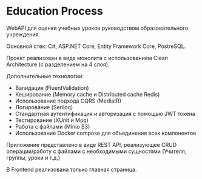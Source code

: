 # Education Process

WebAPI для оценки учебных уроков руководством образовательного учреждения.

Основной стек: C#, ASP.NET Core, Entity Framework Core, PostreSQL.

Проект реализован в виде монолита с использованием Clean Architecture (с разделением на 4 слоя).

Дополнительные технологии:
- Валидация (FluentValidation)
- Кеширование (Memory cache и Distributed cache Redis)
- Использование подхода CQRS (MediatR)
- Логирование (Seriloq)
- Стандартная аутентификация и авторизация с помощью JWT токена
- Тестирование (XUnit и Moq)
- Работа с файлами (Minio S3)
- Использование Docker compose для объединения всех компонентов

Приложение представлено в виде REST API, реализующее CRUD операции/работу с файлами с необходимыми сущностями (Учителя, группы, уроки и т.д.)

В Frontend реализована только главная страница.

